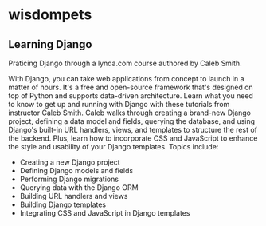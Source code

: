 # wisdompets
## Learning Django

Praticing Django through a lynda.com course authored by Caleb Smith.

With Django, you can take web applications from concept to launch in a matter of hours. It's a free and open-source framework that's designed on top of Python and supports data-driven architecture. Learn what you need to know to get up and running with Django with these tutorials from instructor Caleb Smith. Caleb walks through creating a brand-new Django project, defining a data model and fields, querying the database, and using Django's built-in URL handlers, views, and templates to structure the rest of the backend. Plus, learn how to incorporate CSS and JavaScript to enhance the style and usability of your Django templates.
Topics include:

  * Creating a new Django project
  * Defining Django models and fields
  * Performing Django migrations
  * Querying data with the Django ORM
  * Building URL handlers and views
  * Building Django templates
  * Integrating CSS and JavaScript in Django templates


